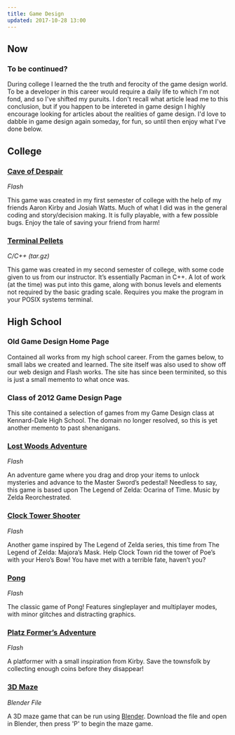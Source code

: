 ```yaml
---
title: Game Design
updated: 2017-10-28 13:00
---
```


## Now

### To be continued?

During college I learned the the truth and ferocity of the game design world. To be a developer in this career would require a daily life to which I'm not fond, and so I've shifted my puruits. I don't recall what article lead me to this conclusion, but if you happen to be intereted in game design I highly encourage looking for articles about the realities of game design. I'd love to dabble in game design again someday, for fun, so until then enjoy what I've done below.

## College

### [Cave of Despair](../../assets/Cave_of_Despair_Game_rhammett.swf) 
<em>Flash</em>

This game was created in my first semester of college with the help of my friends Aaron Kirby and Josiah Watts. Much of what I did was in the general coding and story/decision making. It is fully playable, with a few possible bugs. Enjoy the tale of saving your friend from harm!

### [Terminal Pellets](../../assets/champ.tar.gz)
<em>C/C++ (tar.gz)</em>

This game was created in my second semester of college, with some code given to us from our instructor. It’s essentially Pacman in C++. A lot of work (at the time) was put into this game, along with bonus levels and elements not required by the basic grading scale. Requires you make the program in your POSIX systems terminal.

<div class="divider"></div>

## High School

### Old Game Design Home Page

Contained all works from my high school career. From the games below, to small labs we created and learned. The site itself was also used to show off our web design and Flash works. The site has since been terminited, so this is just a small memento to what once was.

### Class of 2012 Game Design Page

This site contained a selection of games from my Game Design class at Kennard-Dale High School. The domain no longer resolved, so this is yet another memento to past shenanigans.

### [Lost Woods Adventure](../../assets/advent_lost.swf)
<em>Flash</em>

An adventure game where you drag and drop your items to unlock mysteries and advance to the Master Sword’s pedestal! Needless to say, this game is based upon The Legend of Zelda: Ocarina of Time. Music by Zelda Reorchestrated.

### [Clock Tower Shooter](../../assets/shot.swf)
<em>Flash</em>

Another game inspired by The Legend of Zelda series, this time from The Legend of Zelda: Majora’s Mask. Help Clock Town rid the tower of Poe’s with your Hero’s Bow! You have met with a terrible fate, haven’t you?

### [Pong](../../assets/ponga.swf)
<em>Flash</em>

The classic game of Pong! Features singleplayer and multiplayer modes, with minor glitches and distracting graphics.

### [Platz Former’s Adventure](../../assets/platform_fix.swf)
<em>Flash</em>

A platformer with a small inspiration from Kirby. Save the townsfolk by collecting enough coins before they disappear!

### [3D Maze](../../assets/maze_game.blend)
<em>Blender File</em>

A 3D maze game that can be run using <a href="http://www.blender.org/" target="_blank">Blender</a>. Download the file and open in Blender, then press 'P' to begin the maze game.
